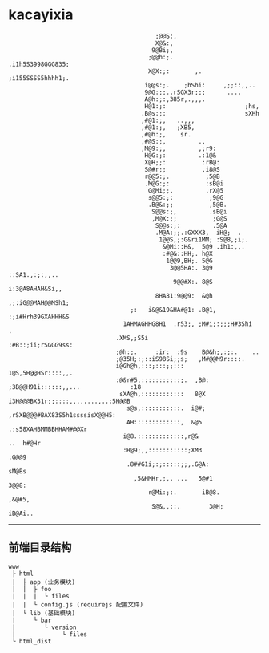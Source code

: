 # kacayixia

                                             ;@@S:,                                                 
                                             X@&:,                                                  
                                            9@Bi;,                                                  
                                           ;@@h:;.              .i1h5S3998GGG835;                   
                                           X@X:;:       ,.      ;i155SSSS5hhhh1;.                   
                                          i@@s:;.    ;hShi:     ,;;::,,..                           
                                          9@G:;;..rSGX3r;;;      ....                               
                                          A@h:;:,385r,.,,,.                                         
                                          H@1:;:                      ;hs,                          
                                         .B@s:;:                      sXHh                          
                                         ,#@1:;,   ..,,,                                            
                                         ,#@1:;,   ;XB5,                                            
                                         ,#@h:;,    sr.                                             
                                         ,#@S:;,         .,                                         
                                         ,M@9:;,         ,;r9:                                      
                                          H@G:;:         .:1@&                                      
                                          X@H;;:          :rB@:                                     
                                          S@#r;;          ,i8@S                                     
                                          r@@5:;.          ;5@B                                     
                                          .M@G:;:          :sB@i                                    
                                           G@Mi;;.         .rX@5                                    
                                           s@@5:;:          ;9@G                                    
                                           .B@&:;;          ,5@B.                                   
                                            S@@s:;,         .sB@i                                   
                                            ,M@X:;;          ;G@S                                   
                                             S@@s:;:         .5@A                                   
                                             .M@A:;;.:GXXX3,  iH@;  .                               
                                              1@@S,;:G&ri1MM; :S@8,;i;.                             
                                               &@Mi::H&,  5@9 .ih1:,,.                              
                                               :#@&::HH;. h@X                                       
                                                1@@9,BH;. 5@G                                       
                                                 3@@5HA:. 3@9 ::SA1.,:;:,,..                        
                                                  9@@#X:. 8@S i:3@A8AHAH&Si,,                       
                                             8HA81:9@@9:  &@h ,;:iG@@MAH@@MSh1;                     
                                      ;:   i&@&19&HA#@1: .B@1, :;i#Hrh39GXAHHH&S                    
                                    1AHMAGHHG8H1  .r53;, ;M#i;:;;;H#3Shi      .                     
                                  .XMS,;S5i              :#B::;ii;rSGGG9ss:                         
                                  ;@h:;.     :ir:  :9s    B@&h;,:;:.    ..                          
                                  ;@35H;:;::iS98Si;;s;   ,M#@@M9r::::.                              
                                  i@Gh@h,:::;:::;;:::    1@S,5H@@HSr::::,,.                         
                                  :@&r#5,:::::::::::;.  ,B@:   ;3B@@H91i::::::,,...              :18
                                   sXA@h,::::::::::::   8@X       i3H@@@BX31r;;::::,,,,....,..:5H@@B
                                     s@s,:::::::::::.  i@#;          ,rSXB@@@#BAX83S5h1ssssisX@@H5: 
                                     AH:::::::::::::,  &@5                .;s58XAHBMMBBHHAM#@@Xr    
                                    i@8.:::::::::::::,r@&                            ..  h#@Hr      
                                    :H@9;,,:::::::::::;XM3                             .G@@9        
                                     .8##G1i;:;:::::;;,.G@A:                          sM@Bs         
                                       ,5&HMHr,;,. ...   5@#1                        3@@8:          
                                           r@Mi:;:.       iB@8.                    ,&@#5,           
                                            S@&,,::.        3@H;                  iB@Ai..           

----------

## 前端目录结构

    www
     ├ html
     |  ├ app (业务模块)
     |  |  ├ foo
     |  |  |  └ files
     |  |  └ config.js (requirejs 配置文件)
     |  └ lib (基础模块)
     |     └ bar
     |        └ version
     |             └ files
     └ html_dist
